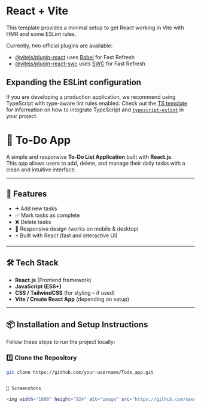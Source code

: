 # React + Vite

This template provides a minimal setup to get React working in Vite with HMR and some ESLint rules.

Currently, two official plugins are available:

- [@vitejs/plugin-react](https://github.com/vitejs/vite-plugin-react/blob/main/packages/plugin-react) uses [Babel](https://babeljs.io/) for Fast Refresh
- [@vitejs/plugin-react-swc](https://github.com/vitejs/vite-plugin-react/blob/main/packages/plugin-react-swc) uses [SWC](https://swc.rs/) for Fast Refresh

## Expanding the ESLint configuration

If you are developing a production application, we recommend using TypeScript with type-aware lint rules enabled. Check out the [TS template](https://github.com/vitejs/vite/tree/main/packages/create-vite/template-react-ts) for information on how to integrate TypeScript and [`typescript-eslint`](https://typescript-eslint.io) in your project.


# 📝 To-Do App

A simple and responsive **To-Do List Application** built with **React.js**.  
This app allows users to add, delete, and manage their daily tasks with a clean and intuitive interface.

---

## 🚀 Features
- ➕ Add new tasks  
- ✅ Mark tasks as complete  
- ❌ Delete tasks  
- 📱 Responsive design (works on mobile & desktop)  
- ⚡ Built with React (fast and interactive UI)  

---

## 🛠️ Tech Stack
- **React.js** (Frontend framework)  
- **JavaScript (ES6+)**  
- **CSS / TailwindCSS** (for styling – if used)  
- **Vite / Create React App** (depending on setup)  

---

## 📦 Installation and Setup Instructions

Follow these steps to run the project locally:

### 1️⃣ Clone the Repository
```bash
git clone https://github.com/your-username/Todo_app.git


📸 Screenshots

<img width="1890" height="924" alt="image" src="https://github.com/user-attachments/assets/d1e46866-f7f4-463c-833e-666c5f011a74" />

